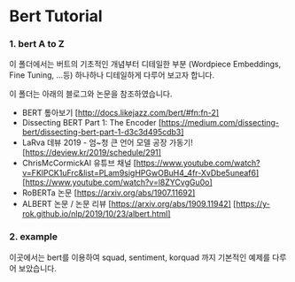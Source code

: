# Bert Tutorial



### 1. bert A to Z
이 폴더에서는 버트의 기초적인 개념부터 디테일한 부분 (Wordpiece Embeddings, Fine Tuning, ...등) 하나하나 디테일하게 다루어 보고자 합니다.

이 폴더는 아래의 블로그와 논문을 참조하였습니다.

- BERT 톺아보기
  [http://docs.likejazz.com/bert/#fn:fn-2]
- Dissecting BERT Part 1: The Encoder
  [https://medium.com/dissecting-bert/dissecting-bert-part-1-d3c3d495cdb3]
- LaRva 데뷰 2019 - 엄~청 큰 언어 모델 공장 가동기!
  [https://deview.kr/2019/schedule/291]
- ChrisMcCormickAI 유튜브 채널
  [https://www.youtube.com/watch?v=FKlPCK1uFrc&list=PLam9sigHPGwOBuH4_4fr-XvDbe5uneaf6]
  [https://www.youtube.com/watch?v=l8ZYCvgGu0o]
- RoBERTa 논문
  [https://arxiv.org/abs/1907.11692]
- ALBERT 논문 / 논문 리뷰
 [https://arxiv.org/abs/1909.11942]
 [https://y-rok.github.io/nlp/2019/10/23/albert.html]


### 2. example
이곳에서는 bert를 이용하여 squad, sentiment, korquad 까지 기본적인 예제를 다루어 보았습니다.
  
